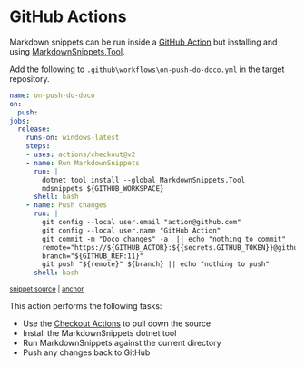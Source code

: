 <!--
GENERATED FILE - DO NOT EDIT
This file was generated by [MarkdownSnippets](https://github.com/SimonCropp/MarkdownSnippets).
Source File: /docs/mdsource/github-action.source.md
To change this file edit the source file and then run MarkdownSnippets.
-->

# GitHub Actions

Markdown snippets can be run inside a [GitHub Action](https://help.github.com/en/actions) but installing and using [MarkdownSnippets.Tool](#installation).

Add the following to `.github\workflows\on-push-do-doco.yml` in the target repository.

<!-- snippet: on-push-do-doco.yml -->
<a id='snippet-on-push-do-doco.yml'/></a>
```yml
name: on-push-do-doco
on:
  push:
jobs:
  release:
    runs-on: windows-latest
    steps:
    - uses: actions/checkout@v2
    - name: Run MarkdownSnippets
      run: |
        dotnet tool install --global MarkdownSnippets.Tool
        mdsnippets ${GITHUB_WORKSPACE}
      shell: bash
    - name: Push changes
      run: |
        git config --local user.email "action@github.com"
        git config --local user.name "GitHub Action"
        git commit -m "Doco changes" -a  || echo "nothing to commit"
        remote="https://${GITHUB_ACTOR}:${{secrets.GITHUB_TOKEN}}@github.com/${GITHUB_REPOSITORY}.git"
        branch="${GITHUB_REF:11}"
        git push "${remote}" ${branch} || echo "nothing to push"
      shell: bash
```
<sup><a href='/docs/on-push-do-doco.yml#L1-L22' title='File snippet `on-push-do-doco.yml` was extracted from'>snippet source</a> | <a href='#snippet-on-push-do-doco.yml' title='Navigate to start of snippet `on-push-do-doco.yml`'>anchor</a></sup>
<!-- endsnippet -->

This action performs the following tasks:

 * Use the [Checkout Actions](https://github.com/marketplace/actions/checkout) to pull down the source
 * Install the MarkdownSnippets dotnet tool
 * Run MarkdownSnippets against the current directory
 * Push any changes back to GitHub
